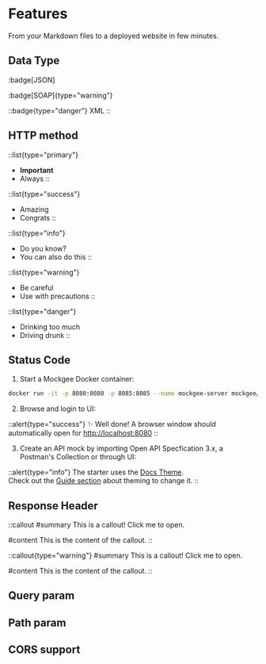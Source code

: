 # Features

From your Markdown files to a deployed website in few minutes.


## Data Type

:badge[JSON]

:badge[SOAP]{type="warning"}

::badge{type="danger"}
XML
::



## HTTP method

::list{type="primary"}
- **Important**
- Always
::

::list{type="success"}
- Amazing
- Congrats
::

::list{type="info"}
- Do you know?
- You can also do this
::

::list{type="warning"}
- Be careful
- Use with precautions
::

::list{type="danger"}
- Drinking too much
- Driving drunk
::



## Status Code

1. Start a Mockgee Docker container:

```bash [docker]
docker run -it -p 8080:8080 -p 8085:8085 --name mockgee-server mockgee/mockgee:latest
```

2. Browse and login to UI:

::alert{type="success"}
✨ Well done! A browser window should automatically open for <http://localhost:8080>
::

3. Create an API mock by importing Open API Specfication 3.x, a Postman's Collection or through UI:

::alert{type="info"}
The starter uses the [Docs Theme](/guide/features).
<br/>
Check out the [Guide section](/guide/theming/usage) about theming to change it.
::


## Response Header

::callout
#summary
This is a callout! Click me to open.

#content
This is the content of the callout.
::
 
::callout{type="warning"}
#summary
This is a callout! Click me to open.

#content
This is the content of the callout.
::




## Query param


## Path param


## CORS support
